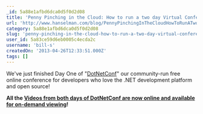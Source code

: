 ```yaml
---
_id: 5a88e1afbd6dca0d5f0d2d08
title: 'Penny Pinching in the Cloud: How to run a two day Virtual Conference for $10'
url: 'http://www.hanselman.com/blog/PennyPinchingInTheCloudHowToRunATwoDayVirtualConferenceFor10.aspx'
category: 5a88e1afbd6dca0d5f0d2d08
slug: 'penny-pinching-in-the-cloud-how-to-run-a-two-day-virtual-conference-for-10'
user_id: 5a83ce59d6eb0005c4ecda2c
username: 'bill-s'
createdOn: '2013-04-26T12:33:51.000Z'
tags: []
---
```


We've just finished Day One of "<a href="http://www.dotnetconf.net/">DotNetConf</a>" our community-run free online conference for developers who love the .NET development platform and open source!

<strong>All the </strong><a href="http://live.dotnetconf.net/2013-04"><strong>Videos from both days of DotNetConf are now online and available for on-demand viewing</strong></a><strong>!</strong>
